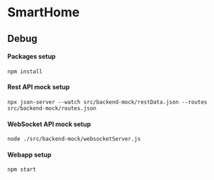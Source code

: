 # SmartHome

## Debug

#### Packages setup
`npm install`

#### Rest API mock setup

`npx json-server --watch src/backend-mock/restData.json --routes src/backend-mock/routes.json`

#### WebSocket API mock setup

`node ./src/backend-mock/websocketServer.js`

#### Webapp setup

`npm start`

